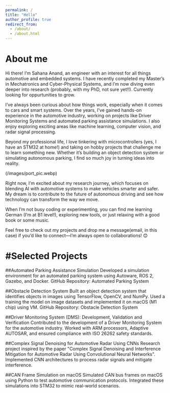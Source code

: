 ```yaml
---
permalink: /
title: "Hello"
author_profile: true
redirect_from: 
  - /about/
  - /about.html
---
```



About me
============
Hi there! I’m Sahana Anand, an engineer with an interest for all things automotive and embedded systems. I have recently completed my Master’s in Mechatronics and Cyber-Physical Systems, and I’m now diving even deeper into research (probably, with my PhD, not sure yet!!). Currently looking for oppurtunities to grow.

I’ve always been curious about how things work, especially when it comes to cars and smart systems. Over the years, I’ve gained hands-on experience in the automotive industry, working on projects like Driver Monitoring Systems and automated parking assistance simulations. I also enjoy exploring exciting areas like machine learning, computer vision, and radar signal processing.

Beyond my professional life, I love tinkering with microcontrollers (yes, I have an STM32 at home!) and taking on hobby projects that challenge me to learn something new. Whether it’s building an object detection system or simulating autonomous parking, I find so much joy in turning ideas into reality.

(/images/port_pic.webp)

Right now, I’m excited about my research journey, which focuses on blending AI with automotive systems to make vehicles smarter and safer. My dream is to contribute to the future of autonomous driving and see how technology can transform the way we move.

When I’m not busy coding or experimenting, you can find me learning German (I’m at B1 level!), exploring new tools, or just relaxing with a good book or some music.

Feel free to check out my projects and drop me a message(email, in this case) if you’d like to connect—I’m always open to collaborations! 😊

#Selected Projects
============
##Automated Parking Assistance Simulation
Developed a simulation environment for an automated parking system using Autoware, ROS 2, Gazebo, and Docker.
GitHub Repository: Automated Parking System

##Obstacle Detection System
Built an object detection system that identifies objects in images using TensorFlow, OpenCV, and NumPy.
Used a training the model on image datasets and implemented it on macOS (M1 chip) using VM.
GitHub Repository: Obstacle Detection System

##Driver Monitoring System (DMS): Development, Validation and Verification
Contributed to the development of a Driver Monitoring System for the automotive industry.
Worked with ARM processors, Adaptive AUTOSAR, and ensured compliance with ISO 26262 safety standards.

##Complex Signal Denoising for Automotive Radar Using CNNs
Research project inspired by the paper "Complex Signal Denoising and Interference Mitigation for Automotive Radar Using Convolutional Neural Networks".
Implemented CNN architectures to process radar signals and mitigate interference.

##CAN Frame Simulation on macOS
Simulated CAN bus frames on macOS using Python to test automotive communication protocols.
Integrated these simulations into STM32 to mimic real-world scenarios.